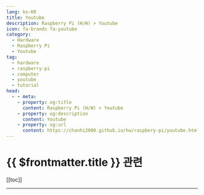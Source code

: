 ```yaml
---
lang: ko-KR
title: Youtube
description: Raspberry Pi (H/W) > Youtube
icon: fa-brands fa-youtube
category:
  - Hardware
  - Raspberry Pi
  - Youtube 
tag: 
  - hardware
  - raspberry-pi
  - computer
  - youtube
  - tutorial
head:
  - - meta:
    - property: og:title
      content: Raspberry Pi (H/W) > Youtube
    - property: og:description
      content: Youtube
    - property: og:url
      content: https://chanhi2000.github.io/hw/raspbery-pi/youtube.html
---
```


# {{ $frontmatter.title }} 관련

[[toc]]

---

<MyYouTubeItems jsonName="yu-JeffGeerling" /><!-- Jeff Geerling -->
<MyYouTubeItems jsonName="yu-ThatProject" /><!-- That Project -->
<MyYouTubeItems jsonName="yu-NovaspiritTech" /> <!-- Novaspirit Tech -->
<MyYouTubeItems jsonName="yu-ExplainingComputers" /><!-- ExplainingComputers -->

<TagLinks />
